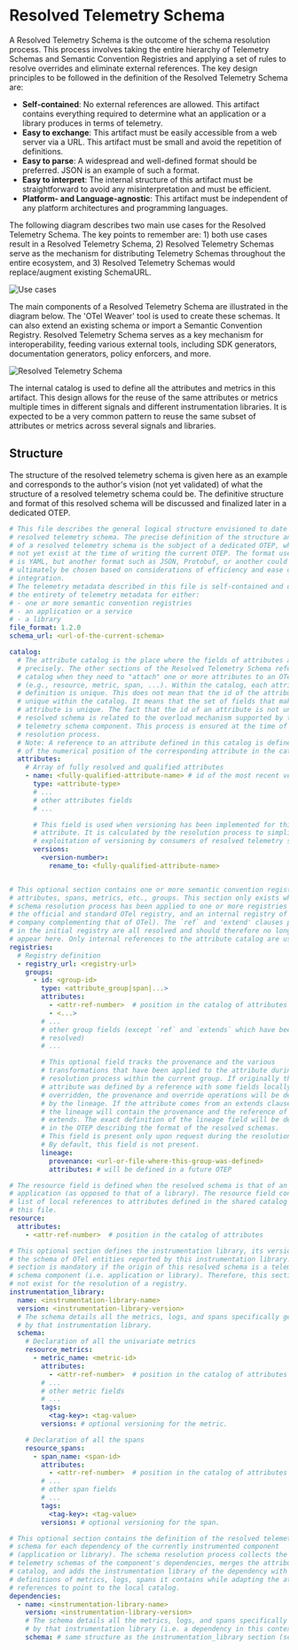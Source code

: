 # Resolved Telemetry Schema

A Resolved Telemetry Schema is the outcome of the schema resolution process.
This process involves taking the entire hierarchy of Telemetry Schemas and
Semantic Convention Registries and applying a set of rules to resolve overrides
and eliminate external references. The key design principles to be followed in
the definition of the Resolved Telemetry Schema are:

* **Self-contained**: No external references are allowed. This artifact contains
  everything required to determine what an application or a library produces in
  terms of telemetry.
* **Easy to exchange**: This artifact must be easily accessible from a web
  server via a URL. This artifact must be small and avoid the repetition of
  definitions.
* **Easy to parse**: A widespread and well-defined format should be preferred.
  JSON is an example of such a format.
* **Easy to interpret**: The internal structure of this artifact must be
  straightforward to avoid any misinterpretation and must be efficient.
* **Platform- and Language-agnostic**: This artifact must be independent of any
  platform architectures and programming languages.

The following diagram describes two main use cases for the Resolved Telemetry
Schema. The key points to remember are: 1) both use cases result in a Resolved
Telemetry Schema, 2) Resolved Telemetry Schemas serve as the mechanism for
distributing Telemetry Schemas throughout the entire ecosystem, and 3) Resolved
Telemetry Schemas would replace/augment existing SchemaURL.

![Use cases](./images/0240-otel-weaver-use-cases.svg)

The main components of a Resolved Telemetry Schema are illustrated in the
diagram below. The 'OTel Weaver' tool is used to create these schemas. It can
also extend an existing schema or import a Semantic Convention Registry.
Resolved Telemetry Schema serves as a key mechanism for interoperability,
feeding various external tools, including SDK generators, documentation
generators, policy enforcers, and more.

![Resolved Telemetry Schema](./images/0240-otel-weaver-resolved-schema.svg)

The internal catalog is used to define all the attributes and metrics in this
artifact. This design allows for the reuse of the same attributes or metrics
multiple times in different signals and different instrumentation libraries. It
is expected to be a very common pattern to reuse the same subset of attributes
or metrics across several signals and libraries.

## Structure

The structure of the resolved telemetry schema is given here as an example and
corresponds to the author's vision (not yet validated) of what the structure of
a resolved telemetry schema could be. The definitive structure and format of
this resolved schema will be discussed and finalized later in a dedicated OTEP.

```yaml
# This file describes the general logical structure envisioned to date for a
# resolved telemetry schema. The precise definition of the structure and format
# of a resolved telemetry schema is the subject of a dedicated OTEP, which does
# not yet exist at the time of writing the current OTEP. The format used here
# is YAML, but another format such as JSON, Protobuf, or another could
# ultimately be chosen based on considerations of efficiency and ease of
# integration.
# The telemetry metadata described in this file is self-contained and describes
# the entirety of telemetry metadata for either:
# - one or more semantic convention registries
# - an application or a service
# - a library
file_format: 1.2.0
schema_url: <url-of-the-current-schema>

catalog:
  # The attribute catalog is the place where the fields of attributes are defined
  # precisely. The other sections of the Resolved Telemetry Schema refer to the
  # catalog when they need to "attach" one or more attributes to an OTel entity
  # (e.g., resource, metric, span, ...). Within the catalog, each attribute
  # definition is unique. This does not mean that the id of the attributes is
  # unique within the catalog. It means that the set of fields that make up an
  # attribute is unique. The fact that the id of an attribute is not unique in a
  # resolved schema is related to the overload mechanism supported by the
  # telemetry schema component. This process is ensured at the time of the schema
  # resolution process.
  # Note: A reference to an attribute defined in this catalog is defined in terms
  # of the numerical position of the corresponding attribute in the catalog.
  attributes:
    # Array of fully resolved and qualified attributes
    - name: <fully-qualified-attribute-name> # id of the most recent version
      type: <attribute-type>
      # ...
      # other attributes fields
      # ...

      # This field is used when versioning has been implemented for this
      # attribute. It is calculated by the resolution process to simplify the
      # exploitation of versioning by consumers of resolved telemetry schemas.
      versions:
        <version-number>:
          rename_to: <fully-qualified-attribute-name>


# This optional section contains one or more semantic convention registries of
# attributes, spans, metrics, etc., groups. This section only exists when the
# schema resolution process has been applied to one or more registries (e.g.,
# the official and standard OTel registry, and an internal registry of a
# company complementing that of OTel). The `ref` and 'extend' clauses present
# in the initial registry are all resolved and should therefore no longer
# appear here. Only internal references to the attribute catalog are used.
registries:
  # Registry definition
  - registry_url: <registry-url>
    groups:
      - id: <group-id>
        type: <attribute_group|span|...>
        attributes:
          - <attr-ref-number>  # position in the catalog of attributes
          - <...>
        # ...
        # other group fields (except `ref` and `extends` which have been
        # resolved)
        # ...

        # This optional field tracks the provenance and the various
        # transformations that have been applied to the attribute during the
        # resolution process within the current group. If originally the
        # attribute was defined by a reference with some fields locally
        # overridden, the provenance and override operations will be defined
        # by the lineage. If the attribute comes from an extends clause, then
        # the lineage will contain the provenance and the reference of the
        # extends. The exact definition of the lineage field will be detailed
        # in the OTEP describing the format of the resolved schemas.
        # This field is present only upon request during the resolution process.
        # By default, this field is not present.
        lineage:
          provenance: <url-or-file-where-this-group-was-defined>
          attributes: # will be defined in a future OTEP

# The resource field is defined when the resolved schema is that of an
# application (as opposed to that of a library). The resource field contains a
# list of local references to attributes defined in the shared catalog within
# this file.
resource:
  attributes:
    - <attr-ref-number>  # position in the catalog of attributes

# This optional section defines the instrumentation library, its version, and
# the schema of OTel entities reported by this instrumentation library. This
# section is mandatory if the origin of this resolved schema is a telemetry
# schema component (i.e. application or library). Therefore, this section does
# not exist for the resolution of a registry.
instrumentation_library:
  name: <instrumentation-library-name>
  version: <instrumentation-library-version>
  # The schema details all the metrics, logs, and spans specifically generated
  # by that instrumentation library.
  schema:
    # Declaration of all the univariate metrics
    resource_metrics:
      - metric_name: <metric-id>
        attributes:
          - <attr-ref-number>  # position in the catalog of attributes
        # ...
        # other metric fields
        # ...
        tags:
          <tag-key>: <tag-value>
        versions: # optional versioning for the metric.

    # Declaration of all the spans
    resource_spans:
      - span_name: <span-id>
        attributes:
          - <attr-ref-number>  # position in the catalog of attributes
        # ...
        # other span fields
        # ...
        tags:
          <tag-key>: <tag-value>
        versions: # optional versioning for the span.

# This optional section contains the definition of the resolved telemetry
# schema for each dependency of the currently instrumented component
# (application or library). The schema resolution process collects the resolved
# telemetry schemas of the component's dependencies, merges the attribute
# catalog, and adds the instrumentation library of the dependency with all the
# definitions of metrics, logs, spans it contains while adapting the attribute
# references to point to the local catalog.
dependencies:
  - name: <instrumentation-library-name>
    version: <instrumentation-library-version>
    # The schema details all the metrics, logs, and spans specifically generated
    # by that instrumentation library (i.e. a dependency in this context).
    schema: # same structure as the instrumentation_library section (see above)
```
